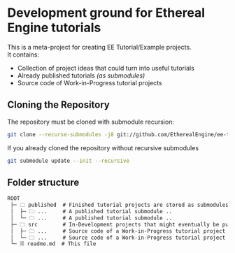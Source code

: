 # Development ground for Ethereal Engine tutorials
This is a meta-project for creating EE Tutorial/Example projects.  
It contains:
- Collection of project ideas that could turn into useful tutorials
- Already published tutorials _(as submodules)_
- Source code of Work-in-Progress tutorial projects

## Cloning the Repository
The repository must be cloned with submodule recursion:
```bash
git clone --recurse-submodules -j8 git://github.com/EtherealEngine/ee-tutorials.git
```

If you already cloned the repository without recursive submodules
```bash
git submodule update --init --recursive
```

## Folder structure
```md
ROOT
 ├─ 🗀 published  # Finished tutorial projects are stored as submodules
 │  ├─ 🗀 ...     # A published tutorial submodule ..
 │  └─ 🗀 ...     # A published tutorial submodule ..
 ├─ 🗀 src        # In-Development projects that might eventually be published
 │  ├─ 🗀 ...     # Source code of a Work-in-Progress tutorial project ..
 │  └─ 🗀 ...     # Source code of a Work-in-Progress tutorial project ..
 └─ 🗎 readme.md  # This file
```

